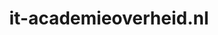 ---
layout: post
title:  "it-academieoverheid.nl"
internal_url:  "/dutchgov/it-academieoverheid.nl.html"
subdomains_count: 5
all_subdomains_count: 12
urls_count: 5
ssl_rank: 0
http_rank: 66.4
url_link: /data/it-academieoverheid.nl/urls.txt
all_subdomains_link: /data/it-academieoverheid.nl/all_subdomains.txt
subdomains_link: /data/it-academieoverheid.nl/subdomains.txt
categories: dutchgov
---
